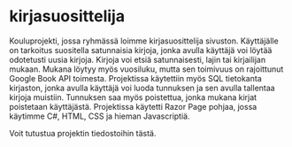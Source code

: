# kirjasuosittelija

Kouluprojekti, jossa ryhmässä loimme kirjasuosittelija sivuston. Käyttäjälle on tarkoitus suositella satunnaisia kirjoja, jonka avulla käyttäjä voi löytää odotetusti uusia kirjoja. 
Kirjoja voi etsiä satunnaisesti, lajin tai kirjailijan mukaan. Mukana löytyy myös vuosiluku, mutta sen toimivuus on rajoittunut Google Book API toimesta. 
Projektissa käytettiin myös SQL tietokanta kirjaston, jonka avulla käyttäjä voi luoda tunnuksen ja sen avulla tallentaa kirjoja muistiin. Tunnuksen saa myös poistettua, jonka mukana kirjat poistetaan käyttäjästä.
Projektissa käytetti Razor Page pohjaa, jossa käytimme C#, HTML, CSS ja hieman Javascriptiä.

Voit tutustua projektin tiedostoihin tästä.
